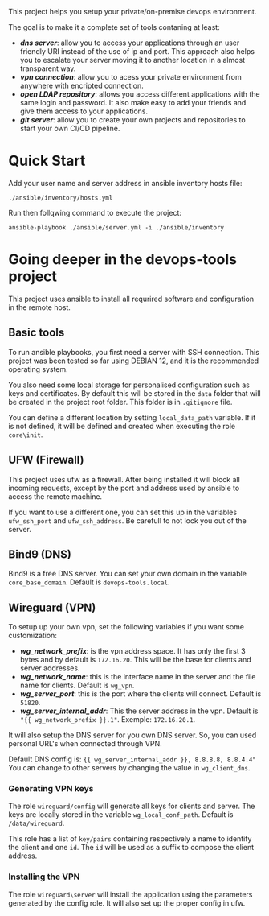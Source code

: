 
This project helps you setup your private/on-premise devops environment.

The goal is to make it a complete set of tools contaning at least:
- ***dns server***:  allow you to access your applications through an user friendly URI instead of the use of ip and port. This approach also helps you to escalate your server moving it to another location in a almost transparent way.
- ***vpn connection***: allow you to acess your private environment from anywhere with encripted connection.
- ***open LDAP repository***: allows you access different applications with the same login and password. It also make easy to add your friends and give them access to your applications.
- ***git server***: allow you to create your own projects and repositories to start your own CI/CD pipeline. 

# Quick Start

Add your user name and server address in ansible inventory hosts file:
```
./ansible/inventory/hosts.yml
```

Run then follqwing command to execute the project:
```
ansible-playbook ./ansible/server.yml -i ./ansible/inventory
```

# Going deeper in the devops-tools project

This project uses ansible to install all requrired software and configuration in the remote host.

## Basic tools

To run ansible playbooks, you first need a server with SSH connection. 
This project was been tested so far using DEBIAN 12, and it is the recommended operating system.

You also need some local storage for personalised configuration such as keys and certificates. By default this will be stored in the `data` folder that will be created in the project root folder. This folder is in `.gitignore` file.

You can define a different location by setting `local_data_path` variable. If it is not defined, it will be defined and created when executing the role `core\init`.

## UFW (Firewall)

This project uses ufw as a firewall. After being installed it will block all incoming requests, except by the port and address used by ansible to access the remote machine.

If you want to use a different one, you can set this up in the variables `ufw_ssh_port` and `ufw_ssh_address`. Be carefull to not lock you out of the server.

## Bind9 (DNS)

Bind9 is a free DNS server.
You can set your own domain in the variable `core_base_domain`. Default is `devops-tools.local`.

## Wireguard (VPN)

To setup up your own vpn, set the following variables if you want some customization:
- ***wg_network_prefix***: is the vpn address space. It has only the first 3 bytes and by default is `172.16.20`. This will be the base for clients and server addresses.
- ***wg_network_name***: this is the interface name in the server and the file name for clients. Default is `wg_vpn`.
- ***wg_server_port***: this is the port where the clients will connect.  Default is `51820`.
- ***wg_server_internal_addr***: This the server address in the vpn. Default is `"{{ wg_network_prefix }}.1"`. Exemple: `172.16.20.1`.

It will also setup the DNS server for you own DNS server. So, you can used personal URL's when connected through VPN.

Default DNS config is: `{{ wg_server_internal_addr }}, 8.8.8.8, 8.8.4.4"`
You can change to other servers by changing the value in `wg_client_dns`.

### Generating VPN keys

The role `wireguard/config` will generate all keys for clients and server. The keys are locally stored in the variable `wg_local_conf_path`. Default is `/data/wireguard`.

This role has a list of `key/pairs` containing respectively a name to identify the client and one `id`. The `id` will be used as a suffix to compose the client address.

### Installing the VPN

The role `wireguard\server` will install the application using the parameters generated by the config role. It will also set up the proper config in ufw.
